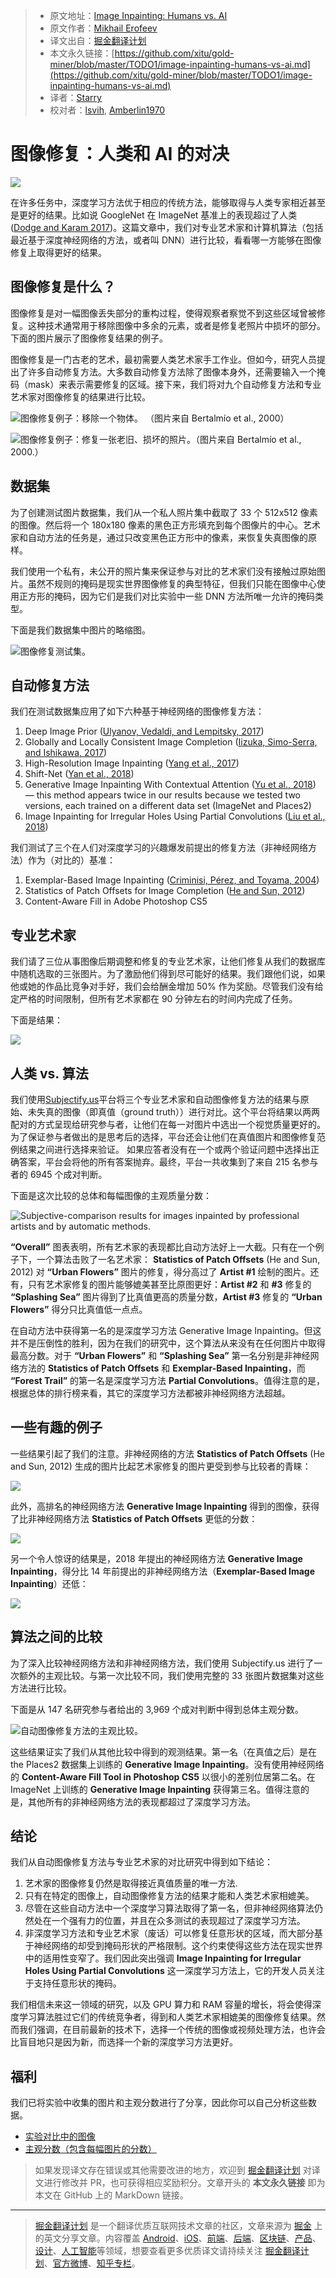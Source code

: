 > * 原文地址：[Image Inpainting: Humans vs. AI](https://towardsdatascience.com/image-inpainting-humans-vs-ai-48fc4bca7ecc)
> * 原文作者：[Mikhail Erofeev](https://medium.com/@mikhail_26901)
> * 译文出自：[掘金翻译计划](https://github.com/xitu/gold-miner)
> * 本文永久链接：[https://github.com/xitu/gold-miner/blob/master/TODO1/image-inpainting-humans-vs-ai.md](https://github.com/xitu/gold-miner/blob/master/TODO1/image-inpainting-humans-vs-ai.md)
> * 译者：[Starry](https://github.com/Starry316)
> * 校对者：[lsvih](https://github.com/lsvih), [Amberlin1970](https://github.com/Amberlin1970) 

# 图像修复：人类和 AI 的对决

![](https://cdn-images-1.medium.com/max/6000/1*HQxitL28dDEKe1dPp9wdmQ.png)

在许多任务中，深度学习方法优于相应的传统方法，能够取得与人类专家相近甚至是更好的结果。比如说 GoogleNet 在 ImageNet 基准上的表现超过了人类([Dodge and Karam 2017](https://arxiv.org/abs/1705.02498))。这篇文章中，我们对专业艺术家和计算机算法（包括最近基于深度神经网络的方法，或者叫 DNN）进行比较，看看哪一方能够在图像修复上取得更好的结果。

## 图像修复是什么？

图像修复是对一幅图像丢失部分的重构过程，使得观察者察觉不到这些区域曾被修复。这种技术通常用于移除图像中多余的元素，或者是修复老照片中损坏的部分。下面的图片展示了图像修复结果的例子。

图像修复是一门古老的艺术，最初需要人类艺术家手工作业。但如今，研究人员提出了许多自动修复方法。大多数自动修复方法除了图像本身外，还需要输入一个掩码（mask）来表示需要修复的区域。接下来，我们将对九个自动修复方法和专业艺术家对图像修复的结果进行比较。

![图像修复例子：移除一个物体。 （图片来自 [Bertalmío et al., 2000](https://conservancy.umn.edu/bitstream/handle/11299/3365/1/1655.pdf)）](https://cdn-images-1.medium.com/max/2152/1*EOuFiCNYdNde05bi9UmB8A.jpeg)

![图像修复例子：修复一张老旧、损坏的照片。（图片来自 [Bertalmío et al., 2000.](https://conservancy.umn.edu/bitstream/handle/11299/3365/1/1655.pdf)）](https://cdn-images-1.medium.com/max/2412/1*_Ldd9jY-9xS2OEE6Z8FTfw.jpeg)

## 数据集

为了创建测试图片数据集，我们从一个私人照片集中截取了 33 个 512x512 像素的图像。然后将一个 180x180 像素的黑色正方形填充到每个图像片的中心。艺术家和自动方法的任务是，通过只改变黑色正方形中的像素，来恢复失真图像的原样。

我们使用一个私有，未公开的照片集来保证参与对比的艺术家们没有接触过原始图片。虽然不规则的掩码是现实世界图像修复的典型特征，但我们只能在图像中心使用正方形的掩码，因为它们是我们对比实验中一些 DNN 方法所唯一允许的掩码类型。

下面是我们数据集中图片的略缩图。

![图像修复测试集。](https://cdn-images-1.medium.com/max/3188/1*_sOFyA9XY3ATpW4aGdnTtA.png)

## 自动修复方法

我们在测试数据集应用了如下六种基于神经网络的图像修复方法：

1. Deep Image Prior ([Ulyanov, Vedaldi, and Lempitsky, 2017](https://arxiv.org/abs/1711.10925))
2. Globally and Locally Consistent Image Completion ([Iizuka, Simo-Serra, and Ishikawa, 2017](http://hi.cs.waseda.ac.jp/~iizuka/projects/completion/en/))
3. High-Resolution Image Inpainting ([Yang et al., 2017](https://arxiv.org/abs/1611.09969))
4. Shift-Net ([Yan et al., 2018](https://arxiv.org/abs/1801.09392))
5. Generative Image Inpainting With Contextual Attention ([Yu et al., 2018](https://arxiv.org/abs/1801.07892)) — this method appears twice in our results because we tested two versions, each trained on a different data set (ImageNet and Places2)
6. Image Inpainting for Irregular Holes Using Partial Convolutions ([Liu et al., 2018](https://arxiv.org/abs/1804.07723))

我们测试了三个在人们对深度学习的兴趣爆发前提出的修复方法（非神经网络方法）作为（对比的）基准：

1. Exemplar-Based Image Inpainting ([Criminisi, Pérez, and Toyama, 2004](http://www.irisa.fr/vista/Papers/2004_ip_criminisi.pdf))
2. Statistics of Patch Offsets for Image Completion ([He and Sun, 2012](http://kaiminghe.com/eccv12/index.html))
3. Content-Aware Fill in Adobe Photoshop CS5

## 专业艺术家

我们请了三位从事图像后期调整和修复的专业艺术家，让他们修复从我们的数据库中随机选取的三张图片。为了激励他们得到尽可能好的结果。我们跟他们说，如果他或她的作品比竞争对手好，我们会给酬金增加 50% 作为奖励。尽管我们没有给定严格的时间限制，但所有艺术家都在 90 分钟左右的时间内完成了任务。

下面是结果：

![](https://cdn-images-1.medium.com/max/2000/1*tDhUKacPIfjkfdC24tXd_Q.png)

## 人类 vs. 算法

我们使用[Subjectify.us](http://www.subjectify.us)平台将三个专业艺术家和自动图像修复方法的结果与原始、未失真的图像（即真值（ground truth））进行对比。这个平台将结果以两两配对的方式呈现给研究参与者，让他们在每一对图片中选出一个视觉质量更好的。为了保证参与者做出的是思考后的选择，平台还会让他们在真值图片和图像修复范例结果之间进行选择来验证。 如果应答者没有在一个或两个验证问题中选择出正确答案，平台会将他的所有答案抛弃。最终，平台一共收集到了来自 215 名参与者的 6945 个成对判断。

下面是这次比较的总体和每幅图像的主观质量分数：

![Subjective-comparison results for images inpainted by professional artists and by automatic methods.](https://cdn-images-1.medium.com/max/2852/1*vQFC5lH3mGjAMJyTosgSjw.png)

 **“Overall”** 图表表明，所有艺术家的表现都比自动方法好上一大截。只有在一个例子下，一个算法击败了一名艺术家： **Statistics of Patch Offsets** (He and Sun, 2012) 对 **“Urban Flowers”** 图片的修复，得分高过了 **Artist #1** 绘制的图片。还有，只有艺术家修复的图片能够媲美甚至比原图更好：**Artist #2** 和 **#3** 修复的 **“Splashing Sea”** 图片得到了比真值更高的质量分数，**Artist #3** 修复的 **“Urban Flowers”** 得分只比真值低一点点。

在自动方法中获得第一名的是深度学习方法 Generative Image Inpainting。但这并不是压倒性的胜利，因为在我们的研究中，这个算法从来没有在任何图片中取得最高分数。对于 **“Urban Flowers”** 和 **“Splashing Sea”** 第一名分别是非神经网络方法的 **Statistics of Patch Offsets** 和 **Exemplar-Based Inpainting**，而 **“Forest Trail”** 的第一名是深度学习方法 **Partial Convolutions**。值得注意的是，根据总体的排行榜来看，其它的深度学习方法都被非神经网络方法超越。

## 一些有趣的例子

一些结果引起了我们的注意。非神经网络的方法 **Statistics of Patch Offsets** (He and Sun, 2012) 生成的图片比起艺术家修复的图片更受到参与比较者的青睐：

![](https://cdn-images-1.medium.com/max/2000/1*3dDa-RRW6QhZwiFVIrlnfg.png)

此外，高排名的神经网络方法 **Generative Image Inpainting** 得到的图像，获得了比非神经网络方法 **Statistics of Patch Offsets** 更低的分数：

![](https://cdn-images-1.medium.com/max/2000/1*aVpvEogJotWTi2F1YjfJvg.png)

另一个令人惊讶的结果是，2018 年提出的神经网络方法 **Generative Image Inpainting**，得分比 14 年前提出的非神经网络方法（**Exemplar-Based Image Inpainting**）还低：

![](https://cdn-images-1.medium.com/max/2000/1*UFvv4H_C1j-F3pVSi5aPlw.png)

## 算法之间的比较

为了深入比较神经网络方法和非神经网络方法，我们使用 Subjectify.us 进行了一次额外的主观比较。与第一次比较不同，我们使用完整的 33 张图片数据集对这些方法进行比较。

下面是从 147 名研究参与者给出的 3,969 个成对判断中得到总体主观分数。

![自动图像修复方法的主观比较。](https://cdn-images-1.medium.com/max/2358/1*sfhG6AFZ546S6z51aEmuhg.png)

这些结果证实了我们从其他比较中得到的观测结果。第一名（在真值之后）是在 the Places2 数据集上训练的 **Generative Image Inpainting**。没有使用神经网络的 **Content-Aware Fill Tool in Photoshop CS5** 以很小的差别位居第二名。在 ImageNet 上训练的 **Generative Image Inpainting** 获得第三名。值得注意的是，其他所有的非神经网络方法的表现都超过了深度学习方法。

## 结论

我们从自动图像修复方法与专业艺术家的对比研究中得到如下结论：

1. 艺术家的图像修复仍然是取得接近真值质量的唯一方法.
2. 只有在特定的图像上，自动图像修复方法的结果才能和人类艺术家相媲美。
3. 尽管在这些自动方法中一个深度学习算法取得了第一名，但非神经网络算法仍然处在一个强有力的位置，并且在众多测试的表现超过了深度学习方法。
4. 非深度学习方法和专业艺术家（废话）可以修复任意形状的区域，而大部分基于神经网络的却受到掩码形状的严格限制。这个约束使得这些方法在现实世界中的适用性变窄了。我们因此突出强调 **Image Inpainting for Irregular Holes Using Partial Convolutions** 这一深度学习方法上，它的开发人员关注于支持任意形状的掩码。

我们相信未来这一领域的研究，以及 GPU 算力和 RAM 容量的增长，将会使得深度学习算法胜过它们的传统竞争者，得到和人类艺术家相媲美的图像修复结果。然而我们强调，在目前最新的技术下，选择一个传统的图像或视频处理方法，也许会比盲目地只是因为新，而选择一个新的深度学习方法更好。

## 福利

我们已将实验中收集的图片和主观分数进行了分享，因此你可以自己分析这些数据。

* [实验对比中的图像](https://github.com/merofeev/image_inpainting_humans_vs_ai)
* [主观分数（包含每幅图片的分数）](http://erofeev.pw/image_inpainting_humans_vs_ai/)

> 如果发现译文存在错误或其他需要改进的地方，欢迎到 [掘金翻译计划](https://github.com/xitu/gold-miner) 对译文进行修改并 PR，也可获得相应奖励积分。文章开头的 **本文永久链接** 即为本文在 GitHub 上的 MarkDown 链接。

---

> [掘金翻译计划](https://github.com/xitu/gold-miner) 是一个翻译优质互联网技术文章的社区，文章来源为 [掘金](https://juejin.im) 上的英文分享文章。内容覆盖 [Android](https://github.com/xitu/gold-miner#android)、[iOS](https://github.com/xitu/gold-miner#ios)、[前端](https://github.com/xitu/gold-miner#前端)、[后端](https://github.com/xitu/gold-miner#后端)、[区块链](https://github.com/xitu/gold-miner#区块链)、[产品](https://github.com/xitu/gold-miner#产品)、[设计](https://github.com/xitu/gold-miner#设计)、[人工智能](https://github.com/xitu/gold-miner#人工智能)等领域，想要查看更多优质译文请持续关注 [掘金翻译计划](https://github.com/xitu/gold-miner)、[官方微博](http://weibo.com/juejinfanyi)、[知乎专栏](https://zhuanlan.zhihu.com/juejinfanyi)。
